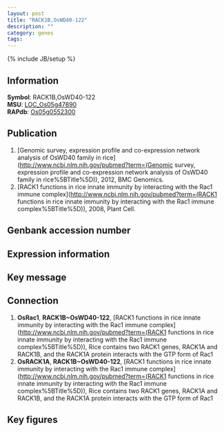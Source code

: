 ```yaml
---
layout: post
title: "RACK1B,OsWD40-122"
description: ""
category: genes
tags: 
---
```

{% include JB/setup %}

## Information
__Symbol__: RACK1B,OsWD40-122  
__MSU__: [LOC_Os05g47890](http://rice.plantbiology.msu.edu/cgi-bin/ORF_infopage.cgi?orf=LOC_Os05g47890)  
__RAPdb__: [Os05g0552300](http://rapdb.dna.affrc.go.jp/viewer/gbrowse_details/irgsp1?name=Os05g0552300)  

## Publication
1. [Genomic survey, expression profile and co-expression network analysis of OsWD40 family in rice](http://www.ncbi.nlm.nih.gov/pubmed?term=(Genomic survey, expression profile and co-expression network analysis of OsWD40 family in rice%5BTitle%5D)), 2012, BMC Genomics.
2. [RACK1 functions in rice innate immunity by interacting with the Rac1 immune complex](http://www.ncbi.nlm.nih.gov/pubmed?term=(RACK1 functions in rice innate immunity by interacting with the Rac1 immune complex%5BTitle%5D)), 2008, Plant Cell.

## Genbank accession number

## Expression information

## Key message

## Connection
1. __OsRac1__, __RACK1B~OsWD40-122__, [RACK1 functions in rice innate immunity by interacting with the Rac1 immune complex](http://www.ncbi.nlm.nih.gov/pubmed?term=(RACK1 functions in rice innate immunity by interacting with the Rac1 immune complex%5BTitle%5D)),  Rice contains two RACK1 genes, RACK1A and RACK1B, and the RACK1A protein interacts with the GTP form of Rac1
2. __OsRACK1A__, __RACK1B~OsWD40-122__, [RACK1 functions in rice innate immunity by interacting with the Rac1 immune complex](http://www.ncbi.nlm.nih.gov/pubmed?term=(RACK1 functions in rice innate immunity by interacting with the Rac1 immune complex%5BTitle%5D)),  Rice contains two RACK1 genes, RACK1A and RACK1B, and the RACK1A protein interacts with the GTP form of Rac1

## Key figures


